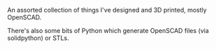 An assorted collection of things I've designed and 3D printed, mostly OpenSCAD.

There's also some bits of Python which generate OpenSCAD files (via solidpython) or STLs.
